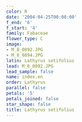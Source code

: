 ```yaml
---
color: R
date: '2004-04-25T00:00:00'
f_end: '6'
f_start: '4'
family: Fabaceae
flower_type: C
image:
- M_8_0892.JPG
- M_8_0894.JPG
latin: Lathyrus setifolius
lead: M_8_0892.JPG
lead_sample: false
name: index.en
order: Lathyrus
parallel: false
petals: '5'
petals_joined: false
star_shape: false
title: Lathyrus setifolius
---
```

